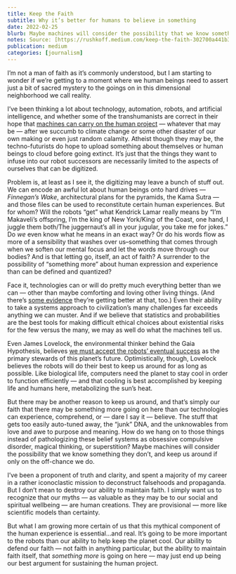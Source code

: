 ```yaml
---
title: Keep the Faith
subtitle: Why it’s better for humans to believe in something
date: 2022-02-25
blurb: Maybe machines will consider the possibility that we know something they don’t, and keep us around if only on the off-chance we do.
notes: Source: [https://rushkoff.medium.com/keep-the-faith-302700a441b3](https://rushkoff.medium.com/keep-the-faith-302700a441b3 "https://rushkoff.medium.com/keep-the-faith-302700a441b3")
publication: medium
categories: [journalism]
---
```


I’m not a man of faith as it’s commonly understood, but I am starting to wonder if we’re getting to a moment where we human beings need to assert just a bit of sacred mystery to the goings on in this dimensional neighborhood we call reality.

I’ve been thinking a lot about technology, automation, robots, and artificial intelligence, and whether some of the transhumanists are correct in their hope that [machines can carry on the human project](https://www.livescience.com/37499-immortality-by-2045-conference.html) — whatever that may be — after we succumb to climate change or some other disaster of our own making or even just random calamity. Atheist though they may be, the techno-futurists do hope to upload something about themselves or human beings to cloud before going extinct. It’s just that the things they want to infuse into our robot successors are necessarily limited to the aspects of ourselves that can be digitized.

Problem is, at least as I see it, the digitizing may leave a bunch of stuff out. We can encode an awful lot about human beings onto hard drives — _Finnegan’s Wake_, architectural plans for the pyramids, the Kama Sutra — and those files can be used to reconstitute certain human experiences. But for whom? Will the robots “get” what Kendrick Lamar really means by “I’m Makaveli’s offspring, I’m the king of New York/King of the Coast, one hand, I juggle them both/The juggernaut’s all in your jugular, you take me for jokes.” Do _we_ even know what he means in an exact way? Or do his words flow as more of a sensibility that washes over us–something that comes through when we soften our mental focus and let the words move through our bodies? And is that letting go, itself, an act of faith? A surrender to the possibility of “something more” about human expression and experience than can be defined and quantized?

Face it, technologies can or will do pretty much everything better than we can — other than maybe comforting and loving other living things. (And there’s [some evidence](https://happyseniors.care/en/robotic-for-eldercare-and-companionship/) they’re getting better at that, too.) Even their ability to take a systems approach to civilization’s many challenges far exceeds anything we can muster. And if we believe that statistics and probabilities are the best tools for making difficult ethical choices about existential risks for the few versus the many, we may as well do what the machines tell us.

Even James Lovelock, the environmental thinker behind the Gaia Hypothesis, believes [we must accept the robots’ eventual success](https://www.teamhuman.fm/episodes/ep-146-james-lovelock-we-humans-are-a-good-thing) as the primary stewards of this planet’s future. Optimistically, though, Lovelock believes the robots will do their best to keep us around for as long as possible. Like biological life, computers need the planet to stay cool in order to function efficiently — and that cooling is best accomplished by keeping life and humans here, metabolizing the sun’s heat.

But there may be another reason to keep us around, and that’s simply our faith that there may be something more going on here than our technologies can experience, comprehend, or — dare I say it — believe. The stuff that gets too easily auto-tuned away, the “junk” DNA, and the unknowables from love and awe to purpose and meaning. How do we hang on to those things instead of pathologizing these belief systems as obsessive compulsive disorder, magical thinking, or superstition? Maybe machines will consider the possibility that we know something they don’t, and keep us around if only on the off-chance we do.

I’ve been a proponent of truth and clarity, and spent a majority of my career in a rather iconoclastic mission to deconstruct falsehoods and propaganda. But I don’t mean to destroy our ability to maintain faith. I simply want us to recognize that our myths — as valuable as they may be to our social and spiritual wellbeing — are human creations. They are provisional — more like scientific models than certainty.

But what I am growing more certain of us that this mythical component of the human experience is essential…and real. It’s going to be more important to the robots than our ability to help keep the planet cool. Our ability to defend our faith — not faith in anything particular, but the ability to maintain faith itself, that _something more_ is going on here — may just end up being our best argument for sustaining the human project.

